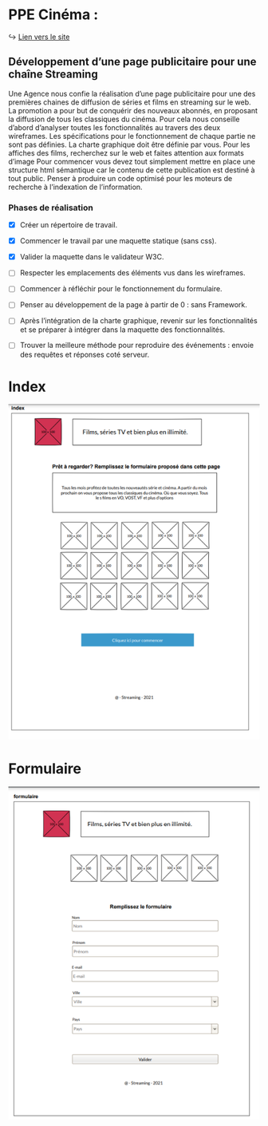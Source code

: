 # PPE Cinéma :


↪ [Lien vers le site](https://abane1.github.io/PPE_cinema/)

## Développement d’une page publicitaire pour une chaîne Streaming

Une Agence nous confie la réalisation d’une page publicitaire pour
une des premières chaines de diffusion de séries et films en
streaming sur le web. La promotion a pour but de conquérir des
nouveaux abonnés, en proposant la diffusion de tous les classiques
du cinéma. Pour cela nous conseille d’abord d’analyser toutes les
fonctionnalités au travers des deux wireframes. Les spécifications
pour le fonctionnement de chaque partie ne sont pas définies. La
charte graphique doit être définie par vous. Pour les affiches des
films, recherchez sur le web et faites attention aux formats d’image
Pour commencer vous devez tout simplement mettre en place une
structure html sémantique car le contenu de cette publication est
destiné à tout public. Penser à produire un code optimisé pour les
moteurs de recherche à l’indexation de l’information.

### Phases de réalisation

-[x] Créer un répertoire de travail.
-[x] Commencer le travail par une maquette statique (sans css).
-[x] Valider la maquette dans le validateur W3C.
-[ ] Respecter les emplacements des éléments vus dans les wireframes.
-[ ] Commencer à réfléchir pour le fonctionnement du formulaire.
-[ ] Penser au développement de la page à partir de 0 : sans Framework.
-[ ] Après l’intégration de la charte graphique, revenir sur les
fonctionnalités et se préparer à intégrer dans la maquette des
fonctionnalités.
-[ ] Trouver la meilleure méthode pour reproduire des événements : envoie des requêtes et réponses coté serveur.


# Index 

![site](./asset/capture_ecran/Capture%20d%E2%80%99%C3%A9cran%202022-03-23%20124138.png)



# Formulaire

![formulaire](./asset/capture_ecran/Capture%20d%E2%80%99%C3%A9cran%202022-03-23%20124222.png)